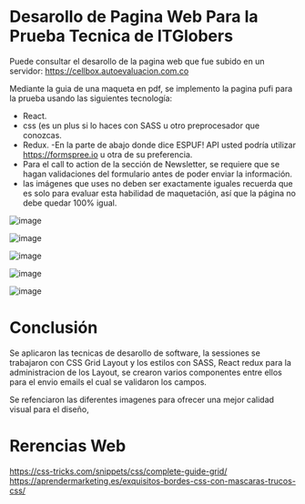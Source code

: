 # Desarollo de Pagina Web Para la Prueba Tecnica de ITGlobers 
Puede consultar el desarollo de la pagina web que fue subido en un servidor:
https://cellbox.autoevaluacion.com.co

Mediante la guia de una maqueta en pdf, se implemento la pagina pufi para la prueba usando las siguientes tecnología:

- React.
- css (es un plus si lo haces con SASS u otro preprocesador que conozcas.
- Redux.
-En la parte de abajo donde dice ESPUF! API usted podría utilizar https://formspree.io u otra de su preferencia.
- Para el call to action de la sección de Newsletter, se requiere que se hagan validaciones del formulario antes de poder enviar la información.
- las imágenes que uses no deben ser exactamente iguales recuerda que es solo para evaluar esta habilidad de maquetación, así que la página no debe quedar 100% igual.

![image](https://user-images.githubusercontent.com/94262370/207707226-47ed82c7-48f8-46e1-9467-684374a66a17.png)

![image](https://user-images.githubusercontent.com/94262370/207708576-7566e7c9-87ac-44fb-8be2-702ab4bfed38.png)

![image](https://user-images.githubusercontent.com/94262370/207708636-12b364be-81c4-4d03-8006-2a485bfeb42a.png)

![image](https://user-images.githubusercontent.com/94262370/207708733-71ca8838-5097-4843-b9ca-294620b022a4.png)

![image](https://user-images.githubusercontent.com/94262370/207708784-da81bc31-ffab-430d-a024-75e0431190a0.png)

# Conclusión 

Se aplicaron las tecnicas de desarollo de software, la sessiones se trabajaron con CSS Grid Layout y los estilos con SASS, React redux para la administracion de los Layout, se crearon varios componentes entre ellos para el envio emails el cual se validaron los campos. 

Se refenciaron las diferentes imagenes para ofrecer una mejor calidad visual para el diseño,

# Rerencias Web 

https://css-tricks.com/snippets/css/complete-guide-grid/
https://aprendermarketing.es/exquisitos-bordes-css-con-mascaras-trucos-css/
